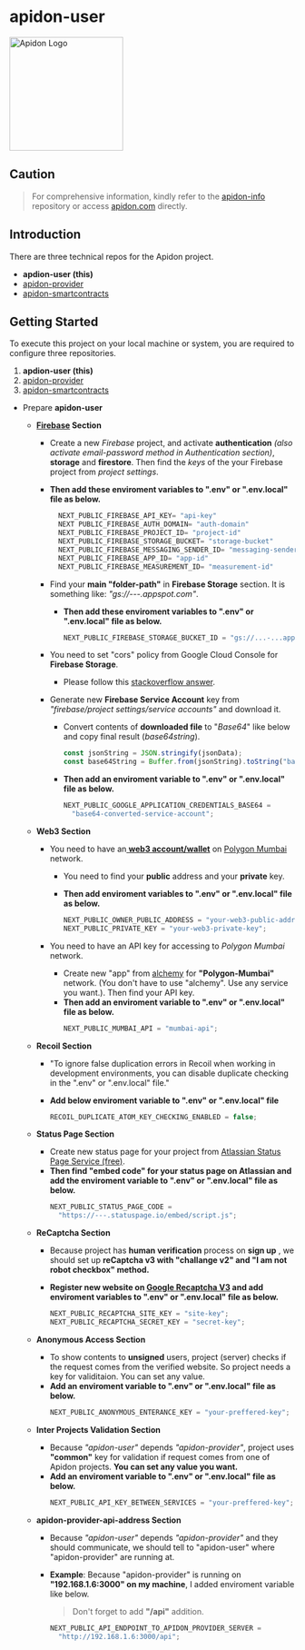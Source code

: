 # apidon-user

[<img src="https://www.apidon.com/android-chrome-512x512.png" alt="Apidon Logo" width="200">](https://www.apidon.com/)

## Caution

> For comprehensive information, kindly refer to the [apidon-info](https://github.com/aboveStars/apidon-info) repository or access [apidon.com](https://www.apidon.com/) directly.

## Introduction

There are three technical repos for the Apidon project.

- **apdion-user (this)**
- [apidon-provider](https://github.com/aboveStars/apidon-provider)
- [apidon-smartcontracts](https://github.com/aboveStars/apidon-smartcontracts)

## Getting Started

To execute this project on your local machine or system, you are required to configure three repositories.

1.  **apdion-user (this)**
2.  [apidon-provider](https://github.com/aboveStars/apidon-provider)
3.  [apidon-smartcontracts](https://github.com/aboveStars/apidon-smartcontracts)

- Prepare **apidon-user**

  - **[Firebase](https://firebase.google.com/) Section**

    - Create a new _Firebase_ project, and activate **authentication** _(also activate email-password method in Authentication section)_, **storage** and **firestore**. Then find the _keys_ of the your Firebase project from _project settings_.

    - **Then add these enviroment variables to ".env" or ".env.local" file as below.**

      ```ts
        NEXT_PUBLIC_FIREBASE_API_KEY= "api-key"
        NEXT PUBLIC_FIREBASE_AUTH_DOMAIN= "auth-domain"
        NEXT_PUBLIC_FIREBASE_PROJECT_ID= "project-id"
        NEXT_PUBLIC_FIREBASE_STORAGE_BUCKET= "storage-bucket"
        NEXT_PUBLIC_FIREBASE_MESSAGING_SENDER_ID= "messaging-sender-id"
        NEXT_PUBLIC_FIREBASE_APP_ID= "app-id"
        NEXT_PUBLIC_FIREBASE_MEASUREMENT_ID= "measurement-id"
      ```

    - Find your **main "folder-path"** in **Firebase Storage** section. It is something like: _"gs://---.appspot.com"_.
      - **Then add these enviroment variables to ".env" or ".env.local" file as below.**

        ```ts
        NEXT_PUBLIC_FIREBASE_STORAGE_BUCKET_ID = "gs://...-...appspot.com";
        ```

    - You need to set "cors" policy from Google Cloud Console for **Firebase Storage**.

      - Please follow this [stackoverflow answer](https://stackoverflow.com/a/58613527).

    - Generate new **Firebase Service Account** key from _"firebase/project settings/service accounts"_ and download it.
      - Convert contents of **downloaded file** to "_Base64_" like below and copy final result (_base64string_).
        ```ts
        const jsonString = JSON.stringify(jsonData);
        const base64String = Buffer.from(jsonString).toString("base64");
        ```
      - **Then add an enviroment variable to ".env" or ".env.local" file as below.**
        ```ts
        NEXT_PUBLIC_GOOGLE_APPLICATION_CREDENTIALS_BASE64 =
          "base64-converted-service-account";
        ```

  - **Web3 Section**

    - You need to have an[ **web3 account/wallet**](https://metamask.io/) on [Polygon Mumbai](https://mumbai.polygonscan.com/) network.

      - You need to find your **public** address and your **private** key.
      - **Then add enviroment variables to ".env" or ".env.local" file as below.**

        ```ts
        NEXT_PUBLIC_OWNER_PUBLIC_ADDRESS = "your-web3-public-address";
        NEXT_PUBLIC_PRIVATE_KEY = "your-web3-private-key";
        ```

    - You need to have an API key for accessing to _Polygon Mumbai_ network.
      - Create new "app" from [alchemy](https://www.alchemy.com/) for **"Polygon-Mumbai"** network. (You don't have to use "alchemy". Use any service you want.). Then find your API key.
      - **Then add an enviroment variable to ".env" or ".env.local" file as below.**
        ```ts
        NEXT_PUBLIC_MUMBAI_API = "mumbai-api";
        ```

  - **Recoil Section**

    - "To ignore false duplication errors in Recoil when working in development environments, you can disable duplicate checking in the ".env" or ".env.local" file."

    - **Add below enviroment variable to ".env" or ".env.local" file**

      ```ts
      RECOIL_DUPLICATE_ATOM_KEY_CHECKING_ENABLED = false;
      ```

  - **Status Page Section**

    - Create new status page for your project from [Atlassian Status Page Service (free)](https://www.atlassian.com/software/statuspage).
    - **Then find **"embed code"** for your status page on Atlassian and add the enviroment variable to ".env" or ".env.local" file as below.**
      ```ts
      NEXT_PUBLIC_STATUS_PAGE_CODE =
        "https://---.statuspage.io/embed/script.js";
      ```

  - **ReCaptcha Section**

    - Because project has **human verification** process on  **sign up** , we should set up **reCaptcha v3 with "challange v2" and "I am not robot checkbox" method.**
    - **Register new website on [Google Recaptcha V3](https://www.google.com/recaptcha) and add enviroment variables to ".env" or ".env.local" file as below.**

      ```ts
      NEXT_PUBLIC_RECAPTCHA_SITE_KEY = "site-key";
      NEXT_PUBLIC_RECAPTCHA_SECRET_KEY = "secret-key";
      ```

  - **Anonymous Access Section**
    - To show contents to **unsigned** users, project (server) checks if the request comes from the verified website. So project needs a key for validitaion. You can set any value.
    - **Add an enviroment variable to ".env" or ".env.local" file as below.**
      ```ts
      NEXT_PUBLIC_ANONYMOUS_ENTERANCE_KEY = "your-preffered-key";
      ```
  - **Inter Projects Validation Section**

    - Because _"apidon-user"_ depends _"apidon-provider"_, project uses **"common"** key for validation if request comes from one of Apidon projects. **You can set any value you want.**
    - **Add an enviroment variable to ".env" or ".env.local" file as below.**
      ```ts
      NEXT_PUBLIC_API_KEY_BETWEEN_SERVICES = "your-preffered-key";
      ```

  - **apidon-provider-api-address Section**

    - Because _"apidon-user"_ depends _"apidon-provider"_ and they should communicate, we should tell to "apidon-user" where "apidon-provider" are running at.

    - **Example**: Because "apidon-provider" is running on **"192.168.1.6:3000" on my machine**, I added enviroment variable like below.

      > Don't forget to add **"/api"** addition.

      ```ts
      NEXT_PUBLIC_API_ENDPOINT_TO_APIDON_PROVIDER_SERVER =
        "http://192.168.1.6:3000/api";
      ```
